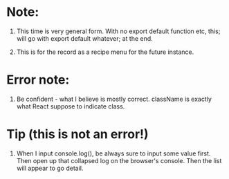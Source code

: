 # Note:

1. This time is very general form. With no export default function etc, this; will go with export default whatever; at the end.

2. This is for the record as a recipe menu for the future instance.

# Error note:
1. Be confident - what I believe is mostly correct. className is exactly what React suppose to indicate class.

# Tip (this is not an error!)
1. When I input console.log(), be always sure to input some value first. Then open up that collapsed log on the browser's console. Then the list will appear to go detail.